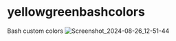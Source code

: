# yellowgreenbashcolors
Bash custom colors
![Screenshot_2024-08-26_12-51-44](https://github.com/user-attachments/assets/aa61a4cd-89d7-4a84-9c36-d400cde52e85)
